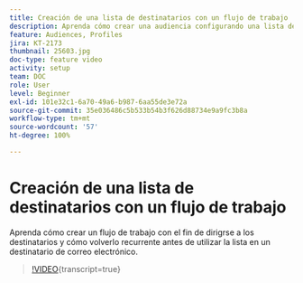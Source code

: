 ```yaml
---
title: Creación de una lista de destinatarios con un flujo de trabajo
description: Aprenda cómo crear una audiencia configurando una lista de destinatarios desde Explorer.
feature: Audiences, Profiles
jira: KT-2173
thumbnail: 25603.jpg
doc-type: feature video
activity: setup
team: DOC
role: User
level: Beginner
exl-id: 101e32c1-6a70-49a6-b987-6aa55de3e72a
source-git-commit: 35e036486c5b533b54b3f626d88734e9a9fc3b8a
workflow-type: tm+mt
source-wordcount: '57'
ht-degree: 100%

---
```


# Creación de una lista de destinatarios con un flujo de trabajo

Aprenda cómo crear un flujo de trabajo con el fin de dirigrse a los destinatarios y cómo volverlo recurrente antes de utilizar la lista en un destinatario de correo electrónico.

>[!VIDEO](https://video.tv.adobe.com/v/25603?quality=12&learn=on){transcript=true}
